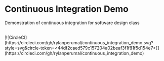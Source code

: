 # Continuous Integration Demo
Demonstration of continuous integration for software design class

<br>
[![CircleCI](https://circleci.com/gh/rylanperumal/continuous_integration_demo.svg?style=svg&circle-token=<44df2caed579c157204a02beaf3f1f81f5d154e7>)](https://circleci.com/gh/rylanperumal/continuous_integration_demo)

